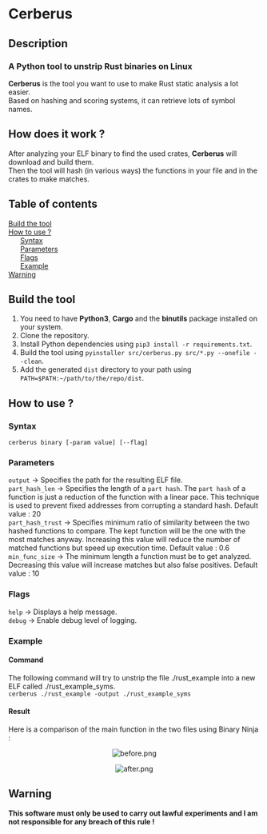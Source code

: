 # Cerberus
## Description
### A Python tool to unstrip Rust binaries on Linux
**Cerberus** is the tool you want to use to make Rust static analysis a lot easier.  
Based on hashing and scoring systems, it can retrieve lots of symbol names.
## How does it work ?
After analyzing your ELF binary to find the used crates, **Cerberus** will download and build them.  
Then the tool will hash (in various ways) the functions in your file and in the crates to make matches.  
## Table of contents
[Build the tool](#build)  
[How to use ?](#how)  
&nbsp;&nbsp;&nbsp;&nbsp;&nbsp;&nbsp;[Syntax](#how_syntax)  
&nbsp;&nbsp;&nbsp;&nbsp;&nbsp;&nbsp;[Parameters](#how_params)  
&nbsp;&nbsp;&nbsp;&nbsp;&nbsp;&nbsp;[Flags](#how_flags)  
&nbsp;&nbsp;&nbsp;&nbsp;&nbsp;&nbsp;[Example](#how_example)  
[Warning](#warning)  

<a name="build"/>

## Build the tool  
1. You need to have **Python3**, **Cargo** and the **binutils** package installed on your system.  
2. Clone the repository.  
3. Install Python dependencies using `pip3 install -r requirements.txt`.  
4. Build the tool using `pyinstaller src/cerberus.py src/*.py --onefile --clean`.  
5. Add the generated `dist` directory to your path using `PATH=$PATH:~/path/to/the/repo/dist`.  

<a name="how"/>

## How to use ?

<a name="how_syntax"/>

### Syntax
`cerberus binary [-param value] [--flag]`

<a name="how_params"/>

### Parameters
`output` -> Specifies the path for the resulting ELF file.  
`part_hash_len` -> Specifies the length of a `part hash`. The `part hash` of a function is just a reduction of the function with a linear pace.
This technique is used to prevent fixed addresses from corrupting a standard hash. Default value : 20  
`part_hash_trust` -> Specifies minimum ratio of similarity between the two hashed functions to compare. The kept function will be the one with the most matches anyway.
Increasing this value will reduce the number of matched functions but speed up execution time. Default value : 0.6  
`min_func_size` -> The minimum length a function must be to get analyzed. Decreasing this value will increase matches but also false positives. Default value : 10  

<a name="how_flags"/>

### Flags
`help` -> Displays a help message.  
`debug` -> Enable debug level of logging.  

<a name="how_example"/>

### Example
#### Command
The following command will try to unstrip the file ./rust_example into a new ELF called ./rust_example_syms.  
`cerberus ./rust_example -output ./rust_example_syms`
#### Result
Here is a comparison of the main function in the two files using Binary Ninja :  

<p align="center">
  <img src="https://i.imgur.com/uvpC63E.png" alt="before.png"/>
</p>

<p align="center">
  <img src="https://i.imgur.com/Sp3ct49.png" alt="after.png"/>
</p>

<a name="warning"/>

## Warning
**This software must only be used to carry out lawful experiments and I am not responsible for any breach of this rule !**  
